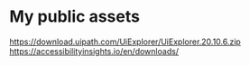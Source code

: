 # My public assets
https://download.uipath.com/UiExplorer/UiExplorer.20.10.6.zip
https://accessibilityinsights.io/en/downloads/
